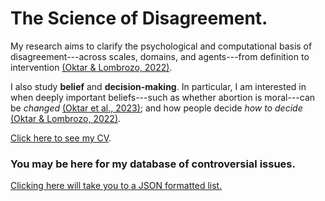 # The Science of Disagreement.
My research aims to clarify the psychological and computational basis of disagreement---across scales, domains, and agents---from definition to intervention [(Oktar & Lombrozo, 2022)](https://escholarship.org/uc/item/3380n01h).

I also study **belief** and **decision-making**. In particular, I am interested in when deeply important beliefs---such as whether abortion is moral---can be _changed_ [(Oktar et al., 2023)](https://doi.org/10.1016/j.cognition.2023.105434); and 
how people decide _how to decide_ [(Oktar & Lombrozo, 2022)](https://www.sciencedirect.com/science/article/pii/S0010027722000099).

[Click here to see my CV](/assets/Academic_CV-3.pdf).

### You may be here for my database of controversial issues.
[Clicking here will take you to a JSON formatted list.](https://github.com/keremoktar/disagreement_statsampling/blob/main/issues.js) 
